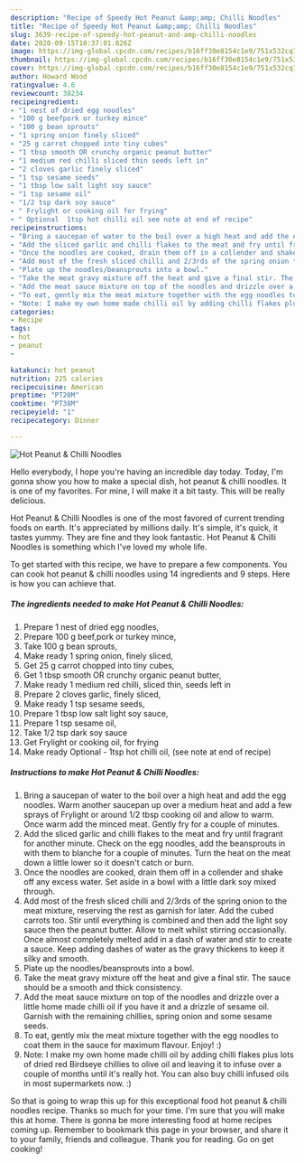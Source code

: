 ```yaml
---
description: "Recipe of Speedy Hot Peanut &amp;amp; Chilli Noodles"
title: "Recipe of Speedy Hot Peanut &amp;amp; Chilli Noodles"
slug: 3639-recipe-of-speedy-hot-peanut-and-amp-chilli-noodles
date: 2020-09-15T10:37:01.826Z
image: https://img-global.cpcdn.com/recipes/b16ff30e8154c1e9/751x532cq70/hot-peanut-chilli-noodles-recipe-main-photo.jpg
thumbnail: https://img-global.cpcdn.com/recipes/b16ff30e8154c1e9/751x532cq70/hot-peanut-chilli-noodles-recipe-main-photo.jpg
cover: https://img-global.cpcdn.com/recipes/b16ff30e8154c1e9/751x532cq70/hot-peanut-chilli-noodles-recipe-main-photo.jpg
author: Howard Wood
ratingvalue: 4.6
reviewcount: 38234
recipeingredient:
- "1 nest of dried egg noodles"
- "100 g beefpork or turkey mince"
- "100 g bean sprouts"
- "1 spring onion finely sliced"
- "25 g carrot chopped into tiny cubes"
- "1 tbsp smooth OR crunchy organic peanut butter"
- "1 medium red chilli sliced thin seeds left in"
- "2 cloves garlic finely sliced"
- "1 tsp sesame seeds"
- "1 tbsp low salt light soy sauce"
- "1 tsp sesame oil"
- "1/2 tsp dark soy sauce"
- " Frylight or cooking oil for frying"
- " Optional  1tsp hot chilli oil see note at end of recipe"
recipeinstructions:
- "Bring a saucepan of water to the boil over a high heat and add the egg noodles. Warm another saucepan up over a medium heat and add a few sprays of Frylight or around 1/2 tbsp cooking oil and allow to warm. Once warm add the minced meat. Gently fry for a couple of minutes."
- "Add the sliced garlic and chilli flakes to the meat and fry until fragrant for another minute. Check on the egg noodles, add the beansprouts in with them to blanche for a couple of minutes. Turn the heat on the meat down a little lower so it doesn&#39;t catch or burn."
- "Once the noodles are cooked, drain them off in a collender and shake off any excess water. Set aside in a bowl with a little dark soy mixed through."
- "Add most of the fresh sliced chilli and 2/3rds of the spring onion to the meat mixture, reserving the rest as garnish for later. Add the cubed carrots too. Stir until everything is combined and then add the light soy sauce then the peanut butter. Allow to melt whilst stirring occasionally. Once almost completely melted add in a dash of water and stir to create a sauce. Keep adding dashes of water as the gravy thickens to keep it silky and smooth."
- "Plate up the noodles/beansprouts into a bowl."
- "Take the meat gravy mixture off the heat and give a final stir. The sauce should be a smooth and thick consistency."
- "Add the meat sauce mixture on top of the noodles and drizzle over a little home made chilli oil if you have it and a drizzle of sesame oil. Garnish with the remaining chillies, spring onion and some sesame seeds."
- "To eat, gently mix the meat mixture together with the egg noodles to coat them in the sauce for maximum flavour. Enjoy! :)"
- "Note: I make my own home made chilli oil by adding chilli flakes plus lots of dried red Birdseye chillies to olive oil and leaving it to infuse over a couple of months until it&#39;s really hot. You can also buy chilli infused oils in most supermarkets now. :)"
categories:
- Recipe
tags:
- hot
- peanut
- 

katakunci: hot peanut  
nutrition: 225 calories
recipecuisine: American
preptime: "PT20M"
cooktime: "PT38M"
recipeyield: "1"
recipecategory: Dinner

---
```



![Hot Peanut &amp; Chilli Noodles](https://img-global.cpcdn.com/recipes/b16ff30e8154c1e9/751x532cq70/hot-peanut-chilli-noodles-recipe-main-photo.jpg)

Hello everybody, I hope you're having an incredible day today. Today, I'm gonna show you how to make a special dish, hot peanut &amp; chilli noodles. It is one of my favorites. For mine, I will make it a bit tasty. This will be really delicious.



Hot Peanut &amp; Chilli Noodles is one of the most favored of current trending foods on earth. It's appreciated by millions daily. It's simple, it's quick, it tastes yummy. They are fine and they look fantastic. Hot Peanut &amp; Chilli Noodles is something which I've loved my whole life.


To get started with this recipe, we have to prepare a few components. You can cook hot peanut &amp; chilli noodles using 14 ingredients and 9 steps. Here is how you can achieve that.

<!--inarticleads1-->

##### The ingredients needed to make Hot Peanut &amp; Chilli Noodles:

1. Prepare 1 nest of dried egg noodles,
1. Prepare 100 g beef,pork or turkey mince,
1. Take 100 g bean sprouts,
1. Make ready 1 spring onion, finely sliced,
1. Get 25 g carrot chopped into tiny cubes,
1. Get 1 tbsp smooth OR crunchy organic peanut butter,
1. Make ready 1 medium red chilli, sliced thin, seeds left in
1. Prepare 2 cloves garlic, finely sliced,
1. Make ready 1 tsp sesame seeds,
1. Prepare 1 tbsp low salt light soy sauce,
1. Prepare 1 tsp sesame oil,
1. Take 1/2 tsp dark soy sauce
1. Get  Frylight or cooking oil, for frying
1. Make ready  Optional - 1tsp hot chilli oil, (see note at end of recipe)




<!--inarticleads2-->

##### Instructions to make Hot Peanut &amp; Chilli Noodles:

1. Bring a saucepan of water to the boil over a high heat and add the egg noodles. Warm another saucepan up over a medium heat and add a few sprays of Frylight or around 1/2 tbsp cooking oil and allow to warm. Once warm add the minced meat. Gently fry for a couple of minutes.
1. Add the sliced garlic and chilli flakes to the meat and fry until fragrant for another minute. Check on the egg noodles, add the beansprouts in with them to blanche for a couple of minutes. Turn the heat on the meat down a little lower so it doesn&#39;t catch or burn.
1. Once the noodles are cooked, drain them off in a collender and shake off any excess water. Set aside in a bowl with a little dark soy mixed through.
1. Add most of the fresh sliced chilli and 2/3rds of the spring onion to the meat mixture, reserving the rest as garnish for later. Add the cubed carrots too. Stir until everything is combined and then add the light soy sauce then the peanut butter. Allow to melt whilst stirring occasionally. Once almost completely melted add in a dash of water and stir to create a sauce. Keep adding dashes of water as the gravy thickens to keep it silky and smooth.
1. Plate up the noodles/beansprouts into a bowl.
1. Take the meat gravy mixture off the heat and give a final stir. The sauce should be a smooth and thick consistency.
1. Add the meat sauce mixture on top of the noodles and drizzle over a little home made chilli oil if you have it and a drizzle of sesame oil. Garnish with the remaining chillies, spring onion and some sesame seeds.
1. To eat, gently mix the meat mixture together with the egg noodles to coat them in the sauce for maximum flavour. Enjoy! :)
1. Note: I make my own home made chilli oil by adding chilli flakes plus lots of dried red Birdseye chillies to olive oil and leaving it to infuse over a couple of months until it&#39;s really hot. You can also buy chilli infused oils in most supermarkets now. :)




So that is going to wrap this up for this exceptional food hot peanut &amp; chilli noodles recipe. Thanks so much for your time. I'm sure that you will make this at home. There is gonna be more interesting food at home recipes coming up. Remember to bookmark this page in your browser, and share it to your family, friends and colleague. Thank you for reading. Go on get cooking!
